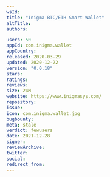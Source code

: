 ```yaml
---
wsId: 
title: "Inigma BTC/ETH Smart Wallet"
altTitle: 
authors:

users: 50
appId: com.inigma.wallet
appCountry: 
released: 2020-03-29
updated: 2020-12-22
version: "0.0.18"
stars: 
ratings: 
reviews: 
size: 24M
website: https://www.inigmasys.com/
repository: 
issue: 
icon: com.inigma.wallet.jpg
bugbounty: 
meta: stale
verdict: fewusers
date: 2021-12-28
signer: 
reviewArchive:
twitter: 
social:
redirect_from:
---
```


